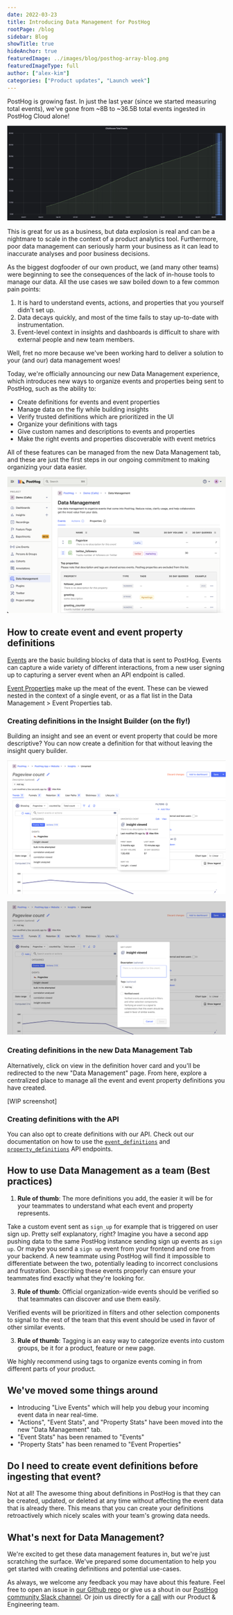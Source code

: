 ```yaml
---
date: 2022-03-23
title: Introducing Data Management for PostHog
rootPage: /blog
sidebar: Blog
showTitle: true
hideAnchor: true
featuredImage: ../images/blog/posthog-array-blog.png
featuredImageType: full
author: ["alex-kim"]
categories: ["Product updates", "Launch week"]
---
```


PostHog is growing fast. In just the last year (since we started measuring total events), we've gone from ~8B to ~36.5B total events ingested in PostHog Cloud alone!

![PostHog - total events](../images/blog/data-management-feature/total_events.png)

This is great for us as a business, but data explosion is real and can be a nightmare to scale in the context of a product analytics tool. Furthermore, poor data management can seriously harm your business as it can lead to inaccurate analyses and poor business decisions.

As the biggest dogfooder of our own product, we (and many other teams) were beginning to see the consequences of the lack of in-house tools to manage our data. All the use cases we saw boiled down to a few common pain points:

1. It is hard to understand events, actions, and properties that you yourself didn't set up.
2. Data decays quickly, and most of the time fails to stay up-to-date with instrumentation.
3. Event-level context in insights and dashboards is difficult to share with external people and new team members.

Well, fret no more because we've been working hard to deliver a solution to your (and our) data management woes!

Today, we're officially announcing our new Data Management experience, which introduces new ways to organize events and properties being sent to PostHog, such as the ability to: 

- Create definitions for events and event properties
- Manage data on the fly while building insights
- Verify trusted definitions which are prioritized in the UI
- Organize your definitions with tags
- Give custom names and descriptions to events and properties
- Make the right events and properties discoverable with event metrics

All of these features can be managed from the new Data Management tab, and these are just the first steps in our ongoing commitment to making organizing your data easier.


![PostHog - data management tab](../images/blog/data-management-feature/data_management_tab.png)

## How to create event and event property definitions

[Events](/docs/user-guides/events) are the basic building blocks of data that is sent to PostHog. Events can capture a wide variety of different interactions, from a new user signing up to capturing a server event when an API endpoint is called.

[Event Properties](/docs/user-guides/events#event-properties) make up the meat of the event. These can be viewed nested in the context of a single event, or as a flat list in the Data Management > Event Properties tab.


### Creating definitions in the Insight Builder (on the fly!)

Building an insight and see an event or event property that could be more descriptive? You can now create a definition for that without leaving the insight query builder.

![PostHog - read definition hover card](../images/blog/data-management-feature/read_definition_card.png)

![PostHog - write definition hover card](../images/blog/data-management-feature/write_definition_card.png)

### Creating definitions in the new Data Management Tab

Alternatively, click on view in the definition hover card and you'll be redirected to the new "Data Management" page. From here, explore a centralized place to manage all the event and event property definitions you have created.

[WIP screenshot]

### Creating definitions with the API

You can also opt to create definitions with our API. Check out our documentation on how to use the [`event_definitions`](/docs/api/event-definitions) and [`property_definitions`](/docs/api/property-definitions) API endpoints.

## How to use Data Management as a team (Best practices)

1. **Rule of thumb**: The more definitions you add, the easier it will be for your teammates to understand what each event and property represents.

Take a custom event sent as `sign_up` for example that is triggered on user sign up. Pretty self explanatory, right? Imagine you have a second app pushing data to the same PostHog instance sending sign up events as `sign up`. Or maybe you send a `sign up` event from your frontend and one from your backend. A new teammate using PostHog will find it impossible to differentiate between the two, potentially leading to incorrect conclusions and frustration. Describing these events properly can ensure your teammates find exactly what they're looking for.

3. **Rule of thumb**: Official organization-wide events should be verified so that teammates can discover and use them easily. 

Verified events will be prioritized in filters and other selection components to signal to the rest of the team that this event should be used in favor of other similar events.

3. **Rule of thumb**: Tagging is an easy way to categorize events into custom groups, be it for a product, feature or new page. 

We highly recommend using tags to organize events coming in from different parts of your product. 

## We've moved some things around

- Introducing "Live Events" which will help you debug your incoming event data in near real-time.
- "Actions", "Event Stats", and "Property Stats" have been moved into the new "Data Management" tab.
- "Event Stats" has been renamed to "Events"
- "Property Stats" has been renamed to "Event Properties"

## Do I need to create event definitions before ingesting that event?

Not at all! The awesome thing about definitions in PostHog is that they can be created, updated, or deleted at any time without affecting the event data that is already there. This means that you can create your definitions retroactively which nicely scales with your team's growing data needs.

## What's next for Data Management?

We're excited to get these data management features in, but we're just scratching the surface. We've prepared some documentation to help you get started with creating definitions and potential use-cases.

As always, we welcome any feedback you may have about this feature. Feel free to open an issue in [our Github repo](https://github.com/PostHog/posthog) or give us a shout in our [PostHog community Slack channel](/slack). Or join us directly for a [call](https://calendly.com/posthog-feedback) with our Product & Engineering team.